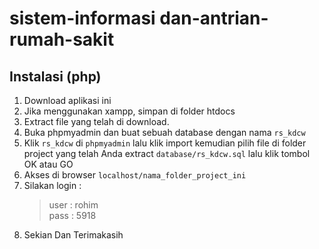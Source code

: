# sistem-informasi dan-antrian-rumah-sakit

## Instalasi (php)
1. Download aplikasi ini
2. Jika menggunakan xampp, simpan di folder htdocs
3. Extract file yang telah di download.
4. Buka phpmyadmin dan buat sebuah database dengan nama ```rs_kdcw```
5. Klik ```rs_kdcw``` di ```phpmyadmin``` lalu klik import kemudian pilih file di folder project yang telah Anda extract ```database/rs_kdcw.sql``` lalu klik tombol OK atau GO
6. Akses di browser ```localhost/nama_folder_project_ini```
7. Silakan login :
    > user : rohim <br>
    > pass : 5918
8. Sekian Dan Terimakasih
